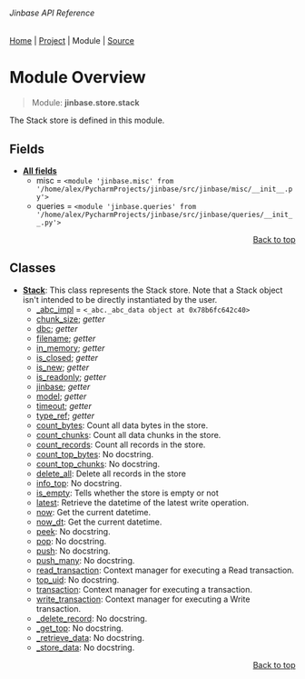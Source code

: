 ###### Jinbase API Reference
[Home](/docs/api/README.md) | [Project](/README.md) | Module | [Source](/src/jinbase/store/stack.py)

# Module Overview
> Module: **jinbase.store.stack**

The Stack store is defined in this module.

## Fields
- [**All fields**](/docs/api/modules/jinbase/store/stack/fields.md)
    - misc = `<module 'jinbase.misc' from '/home/alex/PycharmProjects/jinbase/src/jinbase/misc/__init__.py'>`
    - queries = `<module 'jinbase.queries' from '/home/alex/PycharmProjects/jinbase/src/jinbase/queries/__init__.py'>`

<p align="right"><a href="#jinbase-api-reference">Back to top</a></p>

## Classes
- [**Stack**](/docs/api/modules/jinbase/store/stack/class-Stack.md): This class represents the Stack store. Note that a Stack object isn't intended to be directly instantiated by the user.
    - [\_abc\_impl](/docs/api/modules/jinbase/store/stack/class-Stack.md#fields-table) = `<_abc._abc_data object at 0x78b6fc642c40>`
    - [chunk\_size](/docs/api/modules/jinbase/store/stack/class-Stack.md#properties-table); _getter_
    - [dbc](/docs/api/modules/jinbase/store/stack/class-Stack.md#properties-table); _getter_
    - [filename](/docs/api/modules/jinbase/store/stack/class-Stack.md#properties-table); _getter_
    - [in\_memory](/docs/api/modules/jinbase/store/stack/class-Stack.md#properties-table); _getter_
    - [is\_closed](/docs/api/modules/jinbase/store/stack/class-Stack.md#properties-table); _getter_
    - [is\_new](/docs/api/modules/jinbase/store/stack/class-Stack.md#properties-table); _getter_
    - [is\_readonly](/docs/api/modules/jinbase/store/stack/class-Stack.md#properties-table); _getter_
    - [jinbase](/docs/api/modules/jinbase/store/stack/class-Stack.md#properties-table); _getter_
    - [model](/docs/api/modules/jinbase/store/stack/class-Stack.md#properties-table); _getter_
    - [timeout](/docs/api/modules/jinbase/store/stack/class-Stack.md#properties-table); _getter_
    - [type\_ref](/docs/api/modules/jinbase/store/stack/class-Stack.md#properties-table); _getter_
    - [count\_bytes](/docs/api/modules/jinbase/store/stack/class-Stack.md#count_bytes): Count all data bytes in the store.
    - [count\_chunks](/docs/api/modules/jinbase/store/stack/class-Stack.md#count_chunks): Count all data chunks in the store.
    - [count\_records](/docs/api/modules/jinbase/store/stack/class-Stack.md#count_records): Count all records in the store.
    - [count\_top\_bytes](/docs/api/modules/jinbase/store/stack/class-Stack.md#count_top_bytes): No docstring.
    - [count\_top\_chunks](/docs/api/modules/jinbase/store/stack/class-Stack.md#count_top_chunks): No docstring.
    - [delete\_all](/docs/api/modules/jinbase/store/stack/class-Stack.md#delete_all): Delete all records in the store
    - [info\_top](/docs/api/modules/jinbase/store/stack/class-Stack.md#info_top): No docstring.
    - [is\_empty](/docs/api/modules/jinbase/store/stack/class-Stack.md#is_empty): Tells whether the store is empty or not
    - [latest](/docs/api/modules/jinbase/store/stack/class-Stack.md#latest): Retrieve the datetime of the latest write operation.
    - [now](/docs/api/modules/jinbase/store/stack/class-Stack.md#now): Get the current datetime.
    - [now\_dt](/docs/api/modules/jinbase/store/stack/class-Stack.md#now_dt): Get the current datetime.
    - [peek](/docs/api/modules/jinbase/store/stack/class-Stack.md#peek): No docstring.
    - [pop](/docs/api/modules/jinbase/store/stack/class-Stack.md#pop): No docstring.
    - [push](/docs/api/modules/jinbase/store/stack/class-Stack.md#push): No docstring.
    - [push\_many](/docs/api/modules/jinbase/store/stack/class-Stack.md#push_many): No docstring.
    - [read\_transaction](/docs/api/modules/jinbase/store/stack/class-Stack.md#read_transaction): Context manager for executing a Read transaction.
    - [top\_uid](/docs/api/modules/jinbase/store/stack/class-Stack.md#top_uid): No docstring.
    - [transaction](/docs/api/modules/jinbase/store/stack/class-Stack.md#transaction): Context manager for executing a transaction.
    - [write\_transaction](/docs/api/modules/jinbase/store/stack/class-Stack.md#write_transaction): Context manager for executing a Write transaction.
    - [\_delete\_record](/docs/api/modules/jinbase/store/stack/class-Stack.md#_delete_record): No docstring.
    - [\_get\_top](/docs/api/modules/jinbase/store/stack/class-Stack.md#_get_top): No docstring.
    - [\_retrieve\_data](/docs/api/modules/jinbase/store/stack/class-Stack.md#_retrieve_data): No docstring.
    - [\_store\_data](/docs/api/modules/jinbase/store/stack/class-Stack.md#_store_data): No docstring.

<p align="right"><a href="#jinbase-api-reference">Back to top</a></p>
